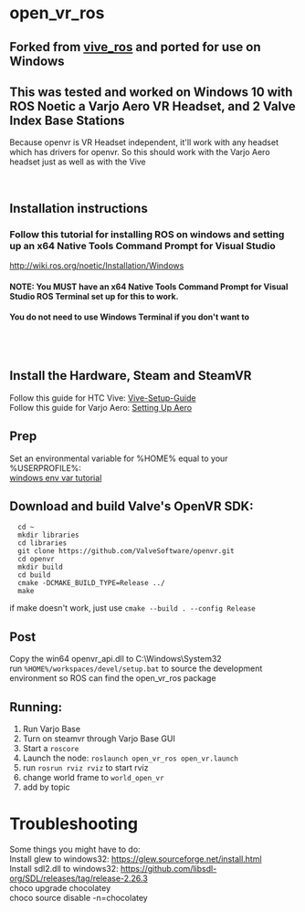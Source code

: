 # open_vr_ros
## Forked from [vive_ros](https://github.com/robosavvy/vive_ros) and ported for use on Windows

## **This was tested and worked on Windows 10 with ROS Noetic a Varjo Aero VR Headset, and 2 Valve Index Base Stations**
Because openvr is VR Headset independent, it'll work with any headset which has drivers for openvr. So this should work with the Varjo Aero headset just as well as with the Vive

<br>

## Installation instructions
### Follow this tutorial for installing ROS on windows and setting up an x64 Native Tools Command Prompt for Visual Studio
http://wiki.ros.org/noetic/Installation/Windows  
#### **NOTE: You MUST have an x64 Native Tools Command Prompt for Visual Studio ROS Terminal set up for this to work.** 
#### **You do not need to use Windows Terminal if you don't want to**

<br>
<br>

## Install the Hardware, Steam and SteamVR
Follow this guide for HTC Vive: [Vive-Setup-Guide](https://github.com/osudrl/CassieVrControls/wiki/Vive-Setup-Guide)  
Follow this guide for Varjo Aero: [Setting Up Aero](https://varjo.com/use-center/get-started/varjo-headsets/setting-up-your-headset/setting-up-aero/)

## Prep
Set an environmental variable for %HOME% equal to your %USERPROFILE%:  
[windows env var tutorial](https://docs.oracle.com/en/database/oracle/machine-learning/oml4r/1.5.1/oread/creating-and-modifying-environment-variables-on-windows.html)



## Download and build Valve's OpenVR SDK:

      cd ~
      mkdir libraries
      cd libraries
      git clone https://github.com/ValveSoftware/openvr.git
      cd openvr
      mkdir build
      cd build
      cmake -DCMAKE_BUILD_TYPE=Release ../
      make

if make doesn't work, just use `cmake --build . --config Release`

## Post
Copy the win64 openvr_api.dll to C:\Windows\System32  
run `%HOME%/workspaces/devel/setup.bat` to source the development environment so ROS can find the open_vr_ros package

## Running:
1. Run Varjo Base
2. Turn on steamvr through Varjo Base GUI
1. Start a `roscore`
2. Launch the node: `roslaunch open_vr_ros open_vr.launch`
1. run `rosrun rviz rviz` to start rviz
1. change world frame to `world_open_vr`
1. add by topic


# Troubleshooting
Some things you might have to do:  
Install glew to windows32: https://glew.sourceforge.net/install.html  
Install sdl2.dll to windows32: https://github.com/libsdl-org/SDL/releases/tag/release-2.26.3  
choco upgrade chocolatey  
choco source disable -n=chocolatey  
